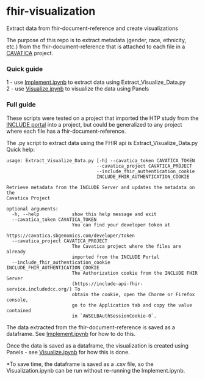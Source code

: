 # fhir-visualization
Extract data from fhir-document-reference and create visualizations

The purpose of this repo is to extract metadata (gender, race, ethnicity, etc.) from the fhir-document-reference that is attached to each file in a [CAVATICA](https://www.cavatica.org/) project.


### Quick guide
1 - use [Implement.ipynb](https://github.com/jared-rozowsky/fhir-visualization/blob/main/Implement.ipynb) to extract data using Extract_Visualize_Data.py  
2 - use [Visualize.ipynb](https://github.com/jared-rozowsky/fhir-visualization/blob/main/Visualization.ipynb) to visualize the data using Panels

### Full guide

These scripts were tested on a project that imported the HTP study from the [INCLUDE portal](https://portal.include.com/) into a project, but could be generalized to any project where each file has a fhir-document-reference. 

The .py script to extract data using the FHIR api is Extract_Visualize_Data.py  
Quick help:
```
usage: Extract_Visualize_Data.py [-h] --cavatica_token CAVATICA_TOKEN
                                 --cavatica_project CAVATICA_PROJECT
                                 --include_fhir_authentication_cookie
                                 INCLUDE_FHIR_AUTHENTICATION_COOKIE

Retrieve metadata from the INCLUDE Server and updates the metadata on the
Cavatica Project

optional arguments:
  -h, --help            show this help message and exit
  --cavatica_token CAVATICA_TOKEN
                        You can find your developer token at
                        https://cavatica.sbgenomics.com/developer/token
  --cavatica_project CAVATICA_PROJECT
                        The Cavatica project where the files are already
                        imported from the INCLUDE Portal
  --include_fhir_authentication_cookie INCLUDE_FHIR_AUTHENTICATION_COOKIE
                        The Authorization cookie from the INCLUDE FHIR Server
                        (https://include-api-fhir-service.includedcc.org/) To
                        obtain the cookie, open the Chorme or Firefox console,
                        go to the Application tab and copy the value contained
                        in `AWSELBAuthSessionCookie-0`.
```

The data extracted from the fhir-document-reference is saved as a dataframe. See [Implement.ipynb](https://github.com/jared-rozowsky/fhir-visualization/blob/main/Implement.ipynb) for how to do this. 

Once the data is saved as a dataframe, the visualization is created using Panels - see [Visualize.ipynb](https://github.com/jared-rozowsky/fhir-visualization/blob/main/Visualization.ipynb) for how this is done. 

*To save time, the dataframe is saved as a .csv file, so the Visualization.ipynb can be run without re-running the Implement.ipynb.
